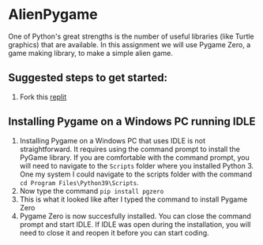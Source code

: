 AlienPygame
===========
One of Python's great strengths is the number of useful libraries (like Turtle graphics) that are available. In this assignment we will use Pygame Zero, a game making library, to make a simple alien game.

Suggested steps to get started:
---------------------------------
1. Fork this [replit](https://replit.com/@MrSimonLowell/PygameAlienBase)

Installing Pygame on a Windows PC running IDLE
----------------------------------------------
1. Installing Pygame on a Windows PC that uses IDLE is not straightforward. It requires using the command prompt to install the PyGame library. If you are comfortable with the command prompt, you will need to navigate to the `Scripts` folder where you installed Python 3. One my system I could navigate to the scripts folder with the command `cd Program Files\Python39\Scripts`.
2. Now type the command `pip install pgzero`
3. This is what it looked like after I typed the command to install Pygame Zero   
   [](InstallingPgzeroWindows.PNG)
4. Pygame Zero is now succesfully installed. You can close the command prompt and start IDLE. If IDLE was open during the installation, you will need to close it and reopen it before you can start coding.
